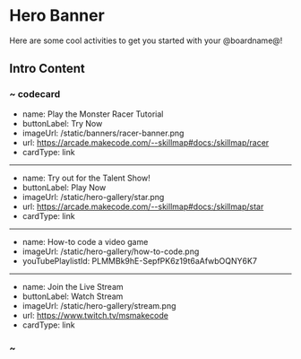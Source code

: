 # Hero Banner

Here are some cool activities to get you started with your @boardname@!

## Intro Content

### ~ codecard

* name: Play the Monster Racer Tutorial
* buttonLabel: Try Now
* imageUrl: /static/banners/racer-banner.png
* url: https://arcade.makecode.com/--skillmap#docs:/skillmap/racer
* cardType: link
---
* name: Try out for the Talent Show!
* buttonLabel: Play Now
* imageUrl: /static/hero-gallery/star.png
* url: https://arcade.makecode.com/--skillmap#docs:/skillmap/star
* cardType: link
---
* name: How-to code a video game
* imageUrl: /static/hero-gallery/how-to-code.png
* youTubePlaylistId: PLMMBk9hE-SepfPK6z19t6aAfwbOQNY6K7
---
* name: Join the Live Stream
* buttonLabel: Watch Stream
* imageUrl: /static/hero-gallery/stream.png
* url: https://www.twitch.tv/msmakecode
* cardType: link

### ~